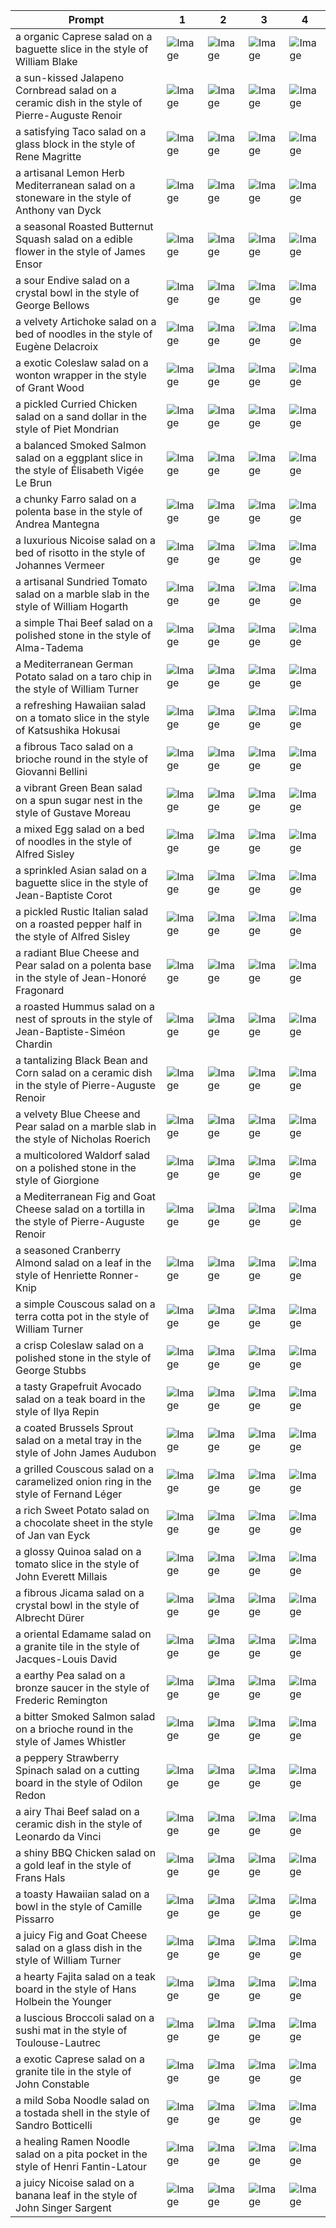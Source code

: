 | Prompt | 1 | 2 | 3 | 4 |
|-|-|-|-|-|
| a organic Caprese salad on a baguette slice in the style of William Blake | ![Image](https://salad-benchmark-public-assets.s3.us-east-2.amazonaws.com/sdxl/8c6b446d-6580-4b34-911d-9c20ec7a1e16-0.jpg) | ![Image](https://salad-benchmark-public-assets.s3.us-east-2.amazonaws.com/sdxl/8c6b446d-6580-4b34-911d-9c20ec7a1e16-1.jpg) | ![Image](https://salad-benchmark-public-assets.s3.us-east-2.amazonaws.com/sdxl/8c6b446d-6580-4b34-911d-9c20ec7a1e16-2.jpg) | ![Image](https://salad-benchmark-public-assets.s3.us-east-2.amazonaws.com/sdxl/8c6b446d-6580-4b34-911d-9c20ec7a1e16-3.jpg) |
| a sun-kissed Jalapeno Cornbread salad on a ceramic dish in the style of Pierre-Auguste Renoir | ![Image](https://salad-benchmark-public-assets.s3.us-east-2.amazonaws.com/sdxl/950b731c-4e7a-43bb-ba2b-16f1ded1cb69-0.jpg) | ![Image](https://salad-benchmark-public-assets.s3.us-east-2.amazonaws.com/sdxl/950b731c-4e7a-43bb-ba2b-16f1ded1cb69-1.jpg) | ![Image](https://salad-benchmark-public-assets.s3.us-east-2.amazonaws.com/sdxl/950b731c-4e7a-43bb-ba2b-16f1ded1cb69-2.jpg) | ![Image](https://salad-benchmark-public-assets.s3.us-east-2.amazonaws.com/sdxl/950b731c-4e7a-43bb-ba2b-16f1ded1cb69-3.jpg) |
| a satisfying Taco salad on a glass block in the style of Rene Magritte | ![Image](https://salad-benchmark-public-assets.s3.us-east-2.amazonaws.com/sdxl/2256a2d4-41d7-47f7-b2e5-9a0e99b3f0e0-0.jpg) | ![Image](https://salad-benchmark-public-assets.s3.us-east-2.amazonaws.com/sdxl/2256a2d4-41d7-47f7-b2e5-9a0e99b3f0e0-1.jpg) | ![Image](https://salad-benchmark-public-assets.s3.us-east-2.amazonaws.com/sdxl/2256a2d4-41d7-47f7-b2e5-9a0e99b3f0e0-2.jpg) | ![Image](https://salad-benchmark-public-assets.s3.us-east-2.amazonaws.com/sdxl/2256a2d4-41d7-47f7-b2e5-9a0e99b3f0e0-3.jpg) |
| a artisanal Lemon Herb Mediterranean salad on a stoneware in the style of Anthony van Dyck | ![Image](https://salad-benchmark-public-assets.s3.us-east-2.amazonaws.com/sdxl/11215aa5-47b4-4de4-ae6b-a1e6669d8218-0.jpg) | ![Image](https://salad-benchmark-public-assets.s3.us-east-2.amazonaws.com/sdxl/11215aa5-47b4-4de4-ae6b-a1e6669d8218-1.jpg) | ![Image](https://salad-benchmark-public-assets.s3.us-east-2.amazonaws.com/sdxl/11215aa5-47b4-4de4-ae6b-a1e6669d8218-2.jpg) | ![Image](https://salad-benchmark-public-assets.s3.us-east-2.amazonaws.com/sdxl/11215aa5-47b4-4de4-ae6b-a1e6669d8218-3.jpg) |
| a seasonal Roasted Butternut Squash salad on a edible flower in the style of James Ensor | ![Image](https://salad-benchmark-public-assets.s3.us-east-2.amazonaws.com/sdxl/a4c1f45e-2dc9-420b-8f99-1b5ceb595695-0.jpg) | ![Image](https://salad-benchmark-public-assets.s3.us-east-2.amazonaws.com/sdxl/a4c1f45e-2dc9-420b-8f99-1b5ceb595695-1.jpg) | ![Image](https://salad-benchmark-public-assets.s3.us-east-2.amazonaws.com/sdxl/a4c1f45e-2dc9-420b-8f99-1b5ceb595695-2.jpg) | ![Image](https://salad-benchmark-public-assets.s3.us-east-2.amazonaws.com/sdxl/a4c1f45e-2dc9-420b-8f99-1b5ceb595695-3.jpg) |
| a sour Endive salad on a crystal bowl in the style of George Bellows | ![Image](https://salad-benchmark-public-assets.s3.us-east-2.amazonaws.com/sdxl/32bbd48a-6605-44d1-ad25-28349ea221fb-0.jpg) | ![Image](https://salad-benchmark-public-assets.s3.us-east-2.amazonaws.com/sdxl/32bbd48a-6605-44d1-ad25-28349ea221fb-1.jpg) | ![Image](https://salad-benchmark-public-assets.s3.us-east-2.amazonaws.com/sdxl/32bbd48a-6605-44d1-ad25-28349ea221fb-2.jpg) | ![Image](https://salad-benchmark-public-assets.s3.us-east-2.amazonaws.com/sdxl/32bbd48a-6605-44d1-ad25-28349ea221fb-3.jpg) |
| a velvety Artichoke salad on a bed of noodles in the style of Eugène Delacroix | ![Image](https://salad-benchmark-public-assets.s3.us-east-2.amazonaws.com/sdxl/6fcb067c-c1bb-43ad-a0a5-a7290d39346d-0.jpg) | ![Image](https://salad-benchmark-public-assets.s3.us-east-2.amazonaws.com/sdxl/6fcb067c-c1bb-43ad-a0a5-a7290d39346d-1.jpg) | ![Image](https://salad-benchmark-public-assets.s3.us-east-2.amazonaws.com/sdxl/6fcb067c-c1bb-43ad-a0a5-a7290d39346d-2.jpg) | ![Image](https://salad-benchmark-public-assets.s3.us-east-2.amazonaws.com/sdxl/6fcb067c-c1bb-43ad-a0a5-a7290d39346d-3.jpg) |
| a exotic Coleslaw salad on a wonton wrapper in the style of Grant Wood | ![Image](https://salad-benchmark-public-assets.s3.us-east-2.amazonaws.com/sdxl/3fb8e1e6-464c-465d-bce0-bc7e6fde84b4-0.jpg) | ![Image](https://salad-benchmark-public-assets.s3.us-east-2.amazonaws.com/sdxl/3fb8e1e6-464c-465d-bce0-bc7e6fde84b4-1.jpg) | ![Image](https://salad-benchmark-public-assets.s3.us-east-2.amazonaws.com/sdxl/3fb8e1e6-464c-465d-bce0-bc7e6fde84b4-2.jpg) | ![Image](https://salad-benchmark-public-assets.s3.us-east-2.amazonaws.com/sdxl/3fb8e1e6-464c-465d-bce0-bc7e6fde84b4-3.jpg) |
| a pickled Curried Chicken salad on a sand dollar in the style of Piet Mondrian | ![Image](https://salad-benchmark-public-assets.s3.us-east-2.amazonaws.com/sdxl/e919d0c9-88c4-4f81-8e24-aaf71b0f7d6a-0.jpg) | ![Image](https://salad-benchmark-public-assets.s3.us-east-2.amazonaws.com/sdxl/e919d0c9-88c4-4f81-8e24-aaf71b0f7d6a-1.jpg) | ![Image](https://salad-benchmark-public-assets.s3.us-east-2.amazonaws.com/sdxl/e919d0c9-88c4-4f81-8e24-aaf71b0f7d6a-2.jpg) | ![Image](https://salad-benchmark-public-assets.s3.us-east-2.amazonaws.com/sdxl/e919d0c9-88c4-4f81-8e24-aaf71b0f7d6a-3.jpg) |
| a balanced Smoked Salmon salad on a eggplant slice in the style of Élisabeth Vigée Le Brun | ![Image](https://salad-benchmark-public-assets.s3.us-east-2.amazonaws.com/sdxl/4bed01d0-9765-437d-a03d-7f0c8db03c88-0.jpg) | ![Image](https://salad-benchmark-public-assets.s3.us-east-2.amazonaws.com/sdxl/4bed01d0-9765-437d-a03d-7f0c8db03c88-1.jpg) | ![Image](https://salad-benchmark-public-assets.s3.us-east-2.amazonaws.com/sdxl/4bed01d0-9765-437d-a03d-7f0c8db03c88-2.jpg) | ![Image](https://salad-benchmark-public-assets.s3.us-east-2.amazonaws.com/sdxl/4bed01d0-9765-437d-a03d-7f0c8db03c88-3.jpg) |
| a chunky Farro salad on a polenta base in the style of Andrea Mantegna | ![Image](https://salad-benchmark-public-assets.s3.us-east-2.amazonaws.com/sdxl/7e2505ed-550d-4bbf-9e05-33d1afd2ce0a-0.jpg) | ![Image](https://salad-benchmark-public-assets.s3.us-east-2.amazonaws.com/sdxl/7e2505ed-550d-4bbf-9e05-33d1afd2ce0a-1.jpg) | ![Image](https://salad-benchmark-public-assets.s3.us-east-2.amazonaws.com/sdxl/7e2505ed-550d-4bbf-9e05-33d1afd2ce0a-2.jpg) | ![Image](https://salad-benchmark-public-assets.s3.us-east-2.amazonaws.com/sdxl/7e2505ed-550d-4bbf-9e05-33d1afd2ce0a-3.jpg) |
| a luxurious Nicoise salad on a bed of risotto in the style of Johannes Vermeer | ![Image](https://salad-benchmark-public-assets.s3.us-east-2.amazonaws.com/sdxl/4b42a84f-b8e3-4767-b0a2-1075a9cf4109-0.jpg) | ![Image](https://salad-benchmark-public-assets.s3.us-east-2.amazonaws.com/sdxl/4b42a84f-b8e3-4767-b0a2-1075a9cf4109-1.jpg) | ![Image](https://salad-benchmark-public-assets.s3.us-east-2.amazonaws.com/sdxl/4b42a84f-b8e3-4767-b0a2-1075a9cf4109-2.jpg) | ![Image](https://salad-benchmark-public-assets.s3.us-east-2.amazonaws.com/sdxl/4b42a84f-b8e3-4767-b0a2-1075a9cf4109-3.jpg) |
| a artisanal Sundried Tomato salad on a marble slab in the style of William Hogarth | ![Image](https://salad-benchmark-public-assets.s3.us-east-2.amazonaws.com/sdxl/1851d2f1-f6d0-4ec1-b46b-8cc9b768afde-0.jpg) | ![Image](https://salad-benchmark-public-assets.s3.us-east-2.amazonaws.com/sdxl/1851d2f1-f6d0-4ec1-b46b-8cc9b768afde-1.jpg) | ![Image](https://salad-benchmark-public-assets.s3.us-east-2.amazonaws.com/sdxl/1851d2f1-f6d0-4ec1-b46b-8cc9b768afde-2.jpg) | ![Image](https://salad-benchmark-public-assets.s3.us-east-2.amazonaws.com/sdxl/1851d2f1-f6d0-4ec1-b46b-8cc9b768afde-3.jpg) |
| a simple Thai Beef salad on a polished stone in the style of Alma-Tadema | ![Image](https://salad-benchmark-public-assets.s3.us-east-2.amazonaws.com/sdxl/e6efbee8-b30f-452c-a33b-c615eb136668-0.jpg) | ![Image](https://salad-benchmark-public-assets.s3.us-east-2.amazonaws.com/sdxl/e6efbee8-b30f-452c-a33b-c615eb136668-1.jpg) | ![Image](https://salad-benchmark-public-assets.s3.us-east-2.amazonaws.com/sdxl/e6efbee8-b30f-452c-a33b-c615eb136668-2.jpg) | ![Image](https://salad-benchmark-public-assets.s3.us-east-2.amazonaws.com/sdxl/e6efbee8-b30f-452c-a33b-c615eb136668-3.jpg) |
| a Mediterranean German Potato salad on a taro chip in the style of William Turner | ![Image](https://salad-benchmark-public-assets.s3.us-east-2.amazonaws.com/sdxl/880bd9e8-3210-4a22-ae64-ec3a154d5587-0.jpg) | ![Image](https://salad-benchmark-public-assets.s3.us-east-2.amazonaws.com/sdxl/880bd9e8-3210-4a22-ae64-ec3a154d5587-1.jpg) | ![Image](https://salad-benchmark-public-assets.s3.us-east-2.amazonaws.com/sdxl/880bd9e8-3210-4a22-ae64-ec3a154d5587-2.jpg) | ![Image](https://salad-benchmark-public-assets.s3.us-east-2.amazonaws.com/sdxl/880bd9e8-3210-4a22-ae64-ec3a154d5587-3.jpg) |
| a refreshing Hawaiian salad on a tomato slice in the style of Katsushika Hokusai | ![Image](https://salad-benchmark-public-assets.s3.us-east-2.amazonaws.com/sdxl/37aa59db-e80d-4ff2-b0f1-1868a01cfddb-0.jpg) | ![Image](https://salad-benchmark-public-assets.s3.us-east-2.amazonaws.com/sdxl/37aa59db-e80d-4ff2-b0f1-1868a01cfddb-1.jpg) | ![Image](https://salad-benchmark-public-assets.s3.us-east-2.amazonaws.com/sdxl/37aa59db-e80d-4ff2-b0f1-1868a01cfddb-2.jpg) | ![Image](https://salad-benchmark-public-assets.s3.us-east-2.amazonaws.com/sdxl/37aa59db-e80d-4ff2-b0f1-1868a01cfddb-3.jpg) |
| a fibrous Taco salad on a brioche round in the style of Giovanni Bellini | ![Image](https://salad-benchmark-public-assets.s3.us-east-2.amazonaws.com/sdxl/b6b97662-f3f4-4af4-bf7d-c18aaf4369d3-0.jpg) | ![Image](https://salad-benchmark-public-assets.s3.us-east-2.amazonaws.com/sdxl/b6b97662-f3f4-4af4-bf7d-c18aaf4369d3-1.jpg) | ![Image](https://salad-benchmark-public-assets.s3.us-east-2.amazonaws.com/sdxl/b6b97662-f3f4-4af4-bf7d-c18aaf4369d3-2.jpg) | ![Image](https://salad-benchmark-public-assets.s3.us-east-2.amazonaws.com/sdxl/b6b97662-f3f4-4af4-bf7d-c18aaf4369d3-3.jpg) |
| a vibrant Green Bean salad on a spun sugar nest in the style of Gustave Moreau | ![Image](https://salad-benchmark-public-assets.s3.us-east-2.amazonaws.com/sdxl/68814eaa-b047-499b-94ee-afb578dcf5f1-0.jpg) | ![Image](https://salad-benchmark-public-assets.s3.us-east-2.amazonaws.com/sdxl/68814eaa-b047-499b-94ee-afb578dcf5f1-1.jpg) | ![Image](https://salad-benchmark-public-assets.s3.us-east-2.amazonaws.com/sdxl/68814eaa-b047-499b-94ee-afb578dcf5f1-2.jpg) | ![Image](https://salad-benchmark-public-assets.s3.us-east-2.amazonaws.com/sdxl/68814eaa-b047-499b-94ee-afb578dcf5f1-3.jpg) |
| a mixed Egg salad on a bed of noodles in the style of Alfred Sisley | ![Image](https://salad-benchmark-public-assets.s3.us-east-2.amazonaws.com/sdxl/c22e5647-ea34-41e2-94d3-a989138c3c68-0.jpg) | ![Image](https://salad-benchmark-public-assets.s3.us-east-2.amazonaws.com/sdxl/c22e5647-ea34-41e2-94d3-a989138c3c68-1.jpg) | ![Image](https://salad-benchmark-public-assets.s3.us-east-2.amazonaws.com/sdxl/c22e5647-ea34-41e2-94d3-a989138c3c68-2.jpg) | ![Image](https://salad-benchmark-public-assets.s3.us-east-2.amazonaws.com/sdxl/c22e5647-ea34-41e2-94d3-a989138c3c68-3.jpg) |
| a sprinkled Asian salad on a baguette slice in the style of Jean-Baptiste Corot | ![Image](https://salad-benchmark-public-assets.s3.us-east-2.amazonaws.com/sdxl/a58dd609-5233-4f49-9222-326891490003-0.jpg) | ![Image](https://salad-benchmark-public-assets.s3.us-east-2.amazonaws.com/sdxl/a58dd609-5233-4f49-9222-326891490003-1.jpg) | ![Image](https://salad-benchmark-public-assets.s3.us-east-2.amazonaws.com/sdxl/a58dd609-5233-4f49-9222-326891490003-2.jpg) | ![Image](https://salad-benchmark-public-assets.s3.us-east-2.amazonaws.com/sdxl/a58dd609-5233-4f49-9222-326891490003-3.jpg) |
| a pickled Rustic Italian salad on a roasted pepper half in the style of Alfred Sisley | ![Image](https://salad-benchmark-public-assets.s3.us-east-2.amazonaws.com/sdxl/327c6d2e-20db-44c5-843f-a1cb27a530f1-0.jpg) | ![Image](https://salad-benchmark-public-assets.s3.us-east-2.amazonaws.com/sdxl/327c6d2e-20db-44c5-843f-a1cb27a530f1-1.jpg) | ![Image](https://salad-benchmark-public-assets.s3.us-east-2.amazonaws.com/sdxl/327c6d2e-20db-44c5-843f-a1cb27a530f1-2.jpg) | ![Image](https://salad-benchmark-public-assets.s3.us-east-2.amazonaws.com/sdxl/327c6d2e-20db-44c5-843f-a1cb27a530f1-3.jpg) |
| a radiant Blue Cheese and Pear salad on a polenta base in the style of Jean-Honoré Fragonard | ![Image](https://salad-benchmark-public-assets.s3.us-east-2.amazonaws.com/sdxl/e386f542-732c-4223-aa12-17f31eaf2aba-0.jpg) | ![Image](https://salad-benchmark-public-assets.s3.us-east-2.amazonaws.com/sdxl/e386f542-732c-4223-aa12-17f31eaf2aba-1.jpg) | ![Image](https://salad-benchmark-public-assets.s3.us-east-2.amazonaws.com/sdxl/e386f542-732c-4223-aa12-17f31eaf2aba-2.jpg) | ![Image](https://salad-benchmark-public-assets.s3.us-east-2.amazonaws.com/sdxl/e386f542-732c-4223-aa12-17f31eaf2aba-3.jpg) |
| a roasted Hummus salad on a nest of sprouts in the style of Jean-Baptiste-Siméon Chardin | ![Image](https://salad-benchmark-public-assets.s3.us-east-2.amazonaws.com/sdxl/6a2c59c7-30e1-4b5b-9b69-bc093e04d6dd-0.jpg) | ![Image](https://salad-benchmark-public-assets.s3.us-east-2.amazonaws.com/sdxl/6a2c59c7-30e1-4b5b-9b69-bc093e04d6dd-1.jpg) | ![Image](https://salad-benchmark-public-assets.s3.us-east-2.amazonaws.com/sdxl/6a2c59c7-30e1-4b5b-9b69-bc093e04d6dd-2.jpg) | ![Image](https://salad-benchmark-public-assets.s3.us-east-2.amazonaws.com/sdxl/6a2c59c7-30e1-4b5b-9b69-bc093e04d6dd-3.jpg) |
| a tantalizing Black Bean and Corn salad on a ceramic dish in the style of Pierre-Auguste Renoir | ![Image](https://salad-benchmark-public-assets.s3.us-east-2.amazonaws.com/sdxl/890b164b-c6c2-4168-b1be-be1766f80915-0.jpg) | ![Image](https://salad-benchmark-public-assets.s3.us-east-2.amazonaws.com/sdxl/890b164b-c6c2-4168-b1be-be1766f80915-1.jpg) | ![Image](https://salad-benchmark-public-assets.s3.us-east-2.amazonaws.com/sdxl/890b164b-c6c2-4168-b1be-be1766f80915-2.jpg) | ![Image](https://salad-benchmark-public-assets.s3.us-east-2.amazonaws.com/sdxl/890b164b-c6c2-4168-b1be-be1766f80915-3.jpg) |
| a velvety Blue Cheese and Pear salad on a marble slab in the style of Nicholas Roerich | ![Image](https://salad-benchmark-public-assets.s3.us-east-2.amazonaws.com/sdxl/de3f5f34-ecaf-4421-8a09-7bc717e86940-0.jpg) | ![Image](https://salad-benchmark-public-assets.s3.us-east-2.amazonaws.com/sdxl/de3f5f34-ecaf-4421-8a09-7bc717e86940-1.jpg) | ![Image](https://salad-benchmark-public-assets.s3.us-east-2.amazonaws.com/sdxl/de3f5f34-ecaf-4421-8a09-7bc717e86940-2.jpg) | ![Image](https://salad-benchmark-public-assets.s3.us-east-2.amazonaws.com/sdxl/de3f5f34-ecaf-4421-8a09-7bc717e86940-3.jpg) |
| a multicolored Waldorf salad on a polished stone in the style of Giorgione | ![Image](https://salad-benchmark-public-assets.s3.us-east-2.amazonaws.com/sdxl/3484bc0c-a34e-4e2e-9cc0-881d8c9346c7-0.jpg) | ![Image](https://salad-benchmark-public-assets.s3.us-east-2.amazonaws.com/sdxl/3484bc0c-a34e-4e2e-9cc0-881d8c9346c7-1.jpg) | ![Image](https://salad-benchmark-public-assets.s3.us-east-2.amazonaws.com/sdxl/3484bc0c-a34e-4e2e-9cc0-881d8c9346c7-2.jpg) | ![Image](https://salad-benchmark-public-assets.s3.us-east-2.amazonaws.com/sdxl/3484bc0c-a34e-4e2e-9cc0-881d8c9346c7-3.jpg) |
| a Mediterranean Fig and Goat Cheese salad on a tortilla in the style of Pierre-Auguste Renoir | ![Image](https://salad-benchmark-public-assets.s3.us-east-2.amazonaws.com/sdxl/ecb2af11-aed1-4e65-860a-87cb3b5ae3d5-0.jpg) | ![Image](https://salad-benchmark-public-assets.s3.us-east-2.amazonaws.com/sdxl/ecb2af11-aed1-4e65-860a-87cb3b5ae3d5-1.jpg) | ![Image](https://salad-benchmark-public-assets.s3.us-east-2.amazonaws.com/sdxl/ecb2af11-aed1-4e65-860a-87cb3b5ae3d5-2.jpg) | ![Image](https://salad-benchmark-public-assets.s3.us-east-2.amazonaws.com/sdxl/ecb2af11-aed1-4e65-860a-87cb3b5ae3d5-3.jpg) |
| a seasoned Cranberry Almond salad on a leaf in the style of Henriette Ronner-Knip | ![Image](https://salad-benchmark-public-assets.s3.us-east-2.amazonaws.com/sdxl/8626e1d7-0d50-46a7-889e-a73680f53f1d-0.jpg) | ![Image](https://salad-benchmark-public-assets.s3.us-east-2.amazonaws.com/sdxl/8626e1d7-0d50-46a7-889e-a73680f53f1d-1.jpg) | ![Image](https://salad-benchmark-public-assets.s3.us-east-2.amazonaws.com/sdxl/8626e1d7-0d50-46a7-889e-a73680f53f1d-2.jpg) | ![Image](https://salad-benchmark-public-assets.s3.us-east-2.amazonaws.com/sdxl/8626e1d7-0d50-46a7-889e-a73680f53f1d-3.jpg) |
| a simple Couscous salad on a terra cotta pot in the style of William Turner | ![Image](https://salad-benchmark-public-assets.s3.us-east-2.amazonaws.com/sdxl/0a69eb24-f772-4b29-8f07-42164b04b338-0.jpg) | ![Image](https://salad-benchmark-public-assets.s3.us-east-2.amazonaws.com/sdxl/0a69eb24-f772-4b29-8f07-42164b04b338-1.jpg) | ![Image](https://salad-benchmark-public-assets.s3.us-east-2.amazonaws.com/sdxl/0a69eb24-f772-4b29-8f07-42164b04b338-2.jpg) | ![Image](https://salad-benchmark-public-assets.s3.us-east-2.amazonaws.com/sdxl/0a69eb24-f772-4b29-8f07-42164b04b338-3.jpg) |
| a crisp Coleslaw salad on a polished stone in the style of George Stubbs | ![Image](https://salad-benchmark-public-assets.s3.us-east-2.amazonaws.com/sdxl/5fc4685c-3828-4aba-9341-cf259cad667b-0.jpg) | ![Image](https://salad-benchmark-public-assets.s3.us-east-2.amazonaws.com/sdxl/5fc4685c-3828-4aba-9341-cf259cad667b-1.jpg) | ![Image](https://salad-benchmark-public-assets.s3.us-east-2.amazonaws.com/sdxl/5fc4685c-3828-4aba-9341-cf259cad667b-2.jpg) | ![Image](https://salad-benchmark-public-assets.s3.us-east-2.amazonaws.com/sdxl/5fc4685c-3828-4aba-9341-cf259cad667b-3.jpg) |
| a tasty Grapefruit Avocado salad on a teak board in the style of Ilya Repin | ![Image](https://salad-benchmark-public-assets.s3.us-east-2.amazonaws.com/sdxl/ddaa21cc-3c7f-4d6c-ba8b-e72b14675dce-0.jpg) | ![Image](https://salad-benchmark-public-assets.s3.us-east-2.amazonaws.com/sdxl/ddaa21cc-3c7f-4d6c-ba8b-e72b14675dce-1.jpg) | ![Image](https://salad-benchmark-public-assets.s3.us-east-2.amazonaws.com/sdxl/ddaa21cc-3c7f-4d6c-ba8b-e72b14675dce-2.jpg) | ![Image](https://salad-benchmark-public-assets.s3.us-east-2.amazonaws.com/sdxl/ddaa21cc-3c7f-4d6c-ba8b-e72b14675dce-3.jpg) |
| a coated Brussels Sprout salad on a metal tray in the style of John James Audubon | ![Image](https://salad-benchmark-public-assets.s3.us-east-2.amazonaws.com/sdxl/28b28e8b-961f-4ab0-94f3-91ab8ee99db4-0.jpg) | ![Image](https://salad-benchmark-public-assets.s3.us-east-2.amazonaws.com/sdxl/28b28e8b-961f-4ab0-94f3-91ab8ee99db4-1.jpg) | ![Image](https://salad-benchmark-public-assets.s3.us-east-2.amazonaws.com/sdxl/28b28e8b-961f-4ab0-94f3-91ab8ee99db4-2.jpg) | ![Image](https://salad-benchmark-public-assets.s3.us-east-2.amazonaws.com/sdxl/28b28e8b-961f-4ab0-94f3-91ab8ee99db4-3.jpg) |
| a grilled Couscous salad on a caramelized onion ring in the style of Fernand Léger | ![Image](https://salad-benchmark-public-assets.s3.us-east-2.amazonaws.com/sdxl/226b55d1-df5a-4c7e-9fc8-c7f358e9e3fa-0.jpg) | ![Image](https://salad-benchmark-public-assets.s3.us-east-2.amazonaws.com/sdxl/226b55d1-df5a-4c7e-9fc8-c7f358e9e3fa-1.jpg) | ![Image](https://salad-benchmark-public-assets.s3.us-east-2.amazonaws.com/sdxl/226b55d1-df5a-4c7e-9fc8-c7f358e9e3fa-2.jpg) | ![Image](https://salad-benchmark-public-assets.s3.us-east-2.amazonaws.com/sdxl/226b55d1-df5a-4c7e-9fc8-c7f358e9e3fa-3.jpg) |
| a rich Sweet Potato salad on a chocolate sheet in the style of Jan van Eyck | ![Image](https://salad-benchmark-public-assets.s3.us-east-2.amazonaws.com/sdxl/08affc32-98ee-4e68-8716-15ce93310327-0.jpg) | ![Image](https://salad-benchmark-public-assets.s3.us-east-2.amazonaws.com/sdxl/08affc32-98ee-4e68-8716-15ce93310327-1.jpg) | ![Image](https://salad-benchmark-public-assets.s3.us-east-2.amazonaws.com/sdxl/08affc32-98ee-4e68-8716-15ce93310327-2.jpg) | ![Image](https://salad-benchmark-public-assets.s3.us-east-2.amazonaws.com/sdxl/08affc32-98ee-4e68-8716-15ce93310327-3.jpg) |
| a glossy Quinoa salad on a tomato slice in the style of John Everett Millais | ![Image](https://salad-benchmark-public-assets.s3.us-east-2.amazonaws.com/sdxl/cd8c4976-1d91-48ec-bdb9-5d9b8b845bfe-0.jpg) | ![Image](https://salad-benchmark-public-assets.s3.us-east-2.amazonaws.com/sdxl/cd8c4976-1d91-48ec-bdb9-5d9b8b845bfe-1.jpg) | ![Image](https://salad-benchmark-public-assets.s3.us-east-2.amazonaws.com/sdxl/cd8c4976-1d91-48ec-bdb9-5d9b8b845bfe-2.jpg) | ![Image](https://salad-benchmark-public-assets.s3.us-east-2.amazonaws.com/sdxl/cd8c4976-1d91-48ec-bdb9-5d9b8b845bfe-3.jpg) |
| a fibrous Jicama salad on a crystal bowl in the style of Albrecht Dürer | ![Image](https://salad-benchmark-public-assets.s3.us-east-2.amazonaws.com/sdxl/7288d334-bdf0-432e-aa86-36e73857c1e7-0.jpg) | ![Image](https://salad-benchmark-public-assets.s3.us-east-2.amazonaws.com/sdxl/7288d334-bdf0-432e-aa86-36e73857c1e7-1.jpg) | ![Image](https://salad-benchmark-public-assets.s3.us-east-2.amazonaws.com/sdxl/7288d334-bdf0-432e-aa86-36e73857c1e7-2.jpg) | ![Image](https://salad-benchmark-public-assets.s3.us-east-2.amazonaws.com/sdxl/7288d334-bdf0-432e-aa86-36e73857c1e7-3.jpg) |
| a oriental Edamame salad on a granite tile in the style of Jacques-Louis David | ![Image](https://salad-benchmark-public-assets.s3.us-east-2.amazonaws.com/sdxl/e4062f14-29de-46f2-9ed7-3a8ed060b5c7-0.jpg) | ![Image](https://salad-benchmark-public-assets.s3.us-east-2.amazonaws.com/sdxl/e4062f14-29de-46f2-9ed7-3a8ed060b5c7-1.jpg) | ![Image](https://salad-benchmark-public-assets.s3.us-east-2.amazonaws.com/sdxl/e4062f14-29de-46f2-9ed7-3a8ed060b5c7-2.jpg) | ![Image](https://salad-benchmark-public-assets.s3.us-east-2.amazonaws.com/sdxl/e4062f14-29de-46f2-9ed7-3a8ed060b5c7-3.jpg) |
| a earthy Pea salad on a bronze saucer in the style of Frederic Remington | ![Image](https://salad-benchmark-public-assets.s3.us-east-2.amazonaws.com/sdxl/dbe61b4c-c5a4-4d08-8589-a90eed15db3b-0.jpg) | ![Image](https://salad-benchmark-public-assets.s3.us-east-2.amazonaws.com/sdxl/dbe61b4c-c5a4-4d08-8589-a90eed15db3b-1.jpg) | ![Image](https://salad-benchmark-public-assets.s3.us-east-2.amazonaws.com/sdxl/dbe61b4c-c5a4-4d08-8589-a90eed15db3b-2.jpg) | ![Image](https://salad-benchmark-public-assets.s3.us-east-2.amazonaws.com/sdxl/dbe61b4c-c5a4-4d08-8589-a90eed15db3b-3.jpg) |
| a bitter Smoked Salmon salad on a brioche round in the style of James Whistler | ![Image](https://salad-benchmark-public-assets.s3.us-east-2.amazonaws.com/sdxl/f1526b7e-d9e2-4267-a6e2-066255cdf223-0.jpg) | ![Image](https://salad-benchmark-public-assets.s3.us-east-2.amazonaws.com/sdxl/f1526b7e-d9e2-4267-a6e2-066255cdf223-1.jpg) | ![Image](https://salad-benchmark-public-assets.s3.us-east-2.amazonaws.com/sdxl/f1526b7e-d9e2-4267-a6e2-066255cdf223-2.jpg) | ![Image](https://salad-benchmark-public-assets.s3.us-east-2.amazonaws.com/sdxl/f1526b7e-d9e2-4267-a6e2-066255cdf223-3.jpg) |
| a peppery Strawberry Spinach salad on a cutting board in the style of Odilon Redon | ![Image](https://salad-benchmark-public-assets.s3.us-east-2.amazonaws.com/sdxl/dc201ebf-25b8-4645-a92d-a36c9f4b6978-0.jpg) | ![Image](https://salad-benchmark-public-assets.s3.us-east-2.amazonaws.com/sdxl/dc201ebf-25b8-4645-a92d-a36c9f4b6978-1.jpg) | ![Image](https://salad-benchmark-public-assets.s3.us-east-2.amazonaws.com/sdxl/dc201ebf-25b8-4645-a92d-a36c9f4b6978-2.jpg) | ![Image](https://salad-benchmark-public-assets.s3.us-east-2.amazonaws.com/sdxl/dc201ebf-25b8-4645-a92d-a36c9f4b6978-3.jpg) |
| a airy Thai Beef salad on a ceramic dish in the style of Leonardo da Vinci | ![Image](https://salad-benchmark-public-assets.s3.us-east-2.amazonaws.com/sdxl/b36e50ac-cfeb-4766-a4c2-626707e5c6b5-0.jpg) | ![Image](https://salad-benchmark-public-assets.s3.us-east-2.amazonaws.com/sdxl/b36e50ac-cfeb-4766-a4c2-626707e5c6b5-1.jpg) | ![Image](https://salad-benchmark-public-assets.s3.us-east-2.amazonaws.com/sdxl/b36e50ac-cfeb-4766-a4c2-626707e5c6b5-2.jpg) | ![Image](https://salad-benchmark-public-assets.s3.us-east-2.amazonaws.com/sdxl/b36e50ac-cfeb-4766-a4c2-626707e5c6b5-3.jpg) |
| a shiny BBQ Chicken salad on a gold leaf in the style of Frans Hals | ![Image](https://salad-benchmark-public-assets.s3.us-east-2.amazonaws.com/sdxl/8572d2c3-ee9c-4a56-874e-42dfba84ceaf-0.jpg) | ![Image](https://salad-benchmark-public-assets.s3.us-east-2.amazonaws.com/sdxl/8572d2c3-ee9c-4a56-874e-42dfba84ceaf-1.jpg) | ![Image](https://salad-benchmark-public-assets.s3.us-east-2.amazonaws.com/sdxl/8572d2c3-ee9c-4a56-874e-42dfba84ceaf-2.jpg) | ![Image](https://salad-benchmark-public-assets.s3.us-east-2.amazonaws.com/sdxl/8572d2c3-ee9c-4a56-874e-42dfba84ceaf-3.jpg) |
| a toasty Hawaiian salad on a bowl in the style of Camille Pissarro | ![Image](https://salad-benchmark-public-assets.s3.us-east-2.amazonaws.com/sdxl/8a066920-b7da-451f-b5be-1320c6c1c5e1-0.jpg) | ![Image](https://salad-benchmark-public-assets.s3.us-east-2.amazonaws.com/sdxl/8a066920-b7da-451f-b5be-1320c6c1c5e1-1.jpg) | ![Image](https://salad-benchmark-public-assets.s3.us-east-2.amazonaws.com/sdxl/8a066920-b7da-451f-b5be-1320c6c1c5e1-2.jpg) | ![Image](https://salad-benchmark-public-assets.s3.us-east-2.amazonaws.com/sdxl/8a066920-b7da-451f-b5be-1320c6c1c5e1-3.jpg) |
| a juicy Fig and Goat Cheese salad on a glass dish in the style of William Turner | ![Image](https://salad-benchmark-public-assets.s3.us-east-2.amazonaws.com/sdxl/f1bf8866-46de-48bd-96d7-a88601a3f95e-0.jpg) | ![Image](https://salad-benchmark-public-assets.s3.us-east-2.amazonaws.com/sdxl/f1bf8866-46de-48bd-96d7-a88601a3f95e-1.jpg) | ![Image](https://salad-benchmark-public-assets.s3.us-east-2.amazonaws.com/sdxl/f1bf8866-46de-48bd-96d7-a88601a3f95e-2.jpg) | ![Image](https://salad-benchmark-public-assets.s3.us-east-2.amazonaws.com/sdxl/f1bf8866-46de-48bd-96d7-a88601a3f95e-3.jpg) |
| a hearty Fajita salad on a teak board in the style of Hans Holbein the Younger | ![Image](https://salad-benchmark-public-assets.s3.us-east-2.amazonaws.com/sdxl/17691c48-1f37-4edf-8402-aa4b4336be85-0.jpg) | ![Image](https://salad-benchmark-public-assets.s3.us-east-2.amazonaws.com/sdxl/17691c48-1f37-4edf-8402-aa4b4336be85-1.jpg) | ![Image](https://salad-benchmark-public-assets.s3.us-east-2.amazonaws.com/sdxl/17691c48-1f37-4edf-8402-aa4b4336be85-2.jpg) | ![Image](https://salad-benchmark-public-assets.s3.us-east-2.amazonaws.com/sdxl/17691c48-1f37-4edf-8402-aa4b4336be85-3.jpg) |
| a luscious Broccoli salad on a sushi mat in the style of Toulouse-Lautrec | ![Image](https://salad-benchmark-public-assets.s3.us-east-2.amazonaws.com/sdxl/0dfe75a1-537f-4ffb-b365-3d003f8112b2-0.jpg) | ![Image](https://salad-benchmark-public-assets.s3.us-east-2.amazonaws.com/sdxl/0dfe75a1-537f-4ffb-b365-3d003f8112b2-1.jpg) | ![Image](https://salad-benchmark-public-assets.s3.us-east-2.amazonaws.com/sdxl/0dfe75a1-537f-4ffb-b365-3d003f8112b2-2.jpg) | ![Image](https://salad-benchmark-public-assets.s3.us-east-2.amazonaws.com/sdxl/0dfe75a1-537f-4ffb-b365-3d003f8112b2-3.jpg) |
| a exotic Caprese salad on a granite tile in the style of John Constable | ![Image](https://salad-benchmark-public-assets.s3.us-east-2.amazonaws.com/sdxl/d173542c-a1e7-4aea-8596-f79d29b9b7a3-0.jpg) | ![Image](https://salad-benchmark-public-assets.s3.us-east-2.amazonaws.com/sdxl/d173542c-a1e7-4aea-8596-f79d29b9b7a3-1.jpg) | ![Image](https://salad-benchmark-public-assets.s3.us-east-2.amazonaws.com/sdxl/d173542c-a1e7-4aea-8596-f79d29b9b7a3-2.jpg) | ![Image](https://salad-benchmark-public-assets.s3.us-east-2.amazonaws.com/sdxl/d173542c-a1e7-4aea-8596-f79d29b9b7a3-3.jpg) |
| a mild Soba Noodle salad on a tostada shell in the style of Sandro Botticelli | ![Image](https://salad-benchmark-public-assets.s3.us-east-2.amazonaws.com/sdxl/164ad62c-c61c-4437-95f7-2010bc3c0dc2-0.jpg) | ![Image](https://salad-benchmark-public-assets.s3.us-east-2.amazonaws.com/sdxl/164ad62c-c61c-4437-95f7-2010bc3c0dc2-1.jpg) | ![Image](https://salad-benchmark-public-assets.s3.us-east-2.amazonaws.com/sdxl/164ad62c-c61c-4437-95f7-2010bc3c0dc2-2.jpg) | ![Image](https://salad-benchmark-public-assets.s3.us-east-2.amazonaws.com/sdxl/164ad62c-c61c-4437-95f7-2010bc3c0dc2-3.jpg) |
| a healing Ramen Noodle salad on a pita pocket in the style of Henri Fantin-Latour | ![Image](https://salad-benchmark-public-assets.s3.us-east-2.amazonaws.com/sdxl/76b23853-f667-4aff-875b-9de28c65d4e1-0.jpg) | ![Image](https://salad-benchmark-public-assets.s3.us-east-2.amazonaws.com/sdxl/76b23853-f667-4aff-875b-9de28c65d4e1-1.jpg) | ![Image](https://salad-benchmark-public-assets.s3.us-east-2.amazonaws.com/sdxl/76b23853-f667-4aff-875b-9de28c65d4e1-2.jpg) | ![Image](https://salad-benchmark-public-assets.s3.us-east-2.amazonaws.com/sdxl/76b23853-f667-4aff-875b-9de28c65d4e1-3.jpg) |
| a juicy Nicoise salad on a banana leaf in the style of John Singer Sargent | ![Image](https://salad-benchmark-public-assets.s3.us-east-2.amazonaws.com/sdxl/51e974a2-34b1-40f1-976d-4de8d5b1df07-0.jpg) | ![Image](https://salad-benchmark-public-assets.s3.us-east-2.amazonaws.com/sdxl/51e974a2-34b1-40f1-976d-4de8d5b1df07-1.jpg) | ![Image](https://salad-benchmark-public-assets.s3.us-east-2.amazonaws.com/sdxl/51e974a2-34b1-40f1-976d-4de8d5b1df07-2.jpg) | ![Image](https://salad-benchmark-public-assets.s3.us-east-2.amazonaws.com/sdxl/51e974a2-34b1-40f1-976d-4de8d5b1df07-3.jpg) |
